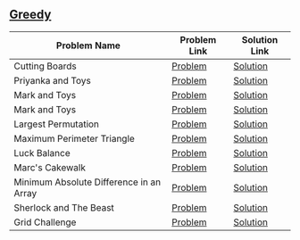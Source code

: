 ## [Greedy](https://www.hackerrank.com/domains/algorithms/greedy)

Problem Name|Problem Link|Solution Link
---|---|---
Cutting Boards|[Problem](https://www.hackerrank.com/challenges/board-cutting/problem)|[Solution](./board-cutting.cpp)
Priyanka and Toys|[Problem](https://www.hackerrank.com/challenges/priyanka-and-toys/problem)|[Solution](./priyanka-and-toys.cpp)
Mark and Toys|[Problem](https://www.hackerrank.com/challenges/mark-and-toys/problem)|[Solution](./mark-and-toys.cpp)
Mark and Toys|[Problem](https://www.hackerrank.com/challenges/mark-and-toys/problem)|[Solution](./mark-and-toys.cpp)
Largest Permutation|[Problem](https://www.hackerrank.com/challenges/largest-permutation/problem)|[Solution](./largest-permutation.cpp)
Maximum Perimeter Triangle|[Problem](https://www.hackerrank.com/challenges/maximum-perimeter-triangle/problem)|[Solution](./maximum-perimeter-triangle.cpp)
Luck Balance|[Problem](https://www.hackerrank.com/challenges/luck-balance/problem)|[Solution](./luck-balance.cpp)
Marc's Cakewalk|[Problem](https://www.hackerrank.com/challenges/marcs-cakewalk/problem)|[Solution](./marcs-cakewalk.cpp)
Minimum Absolute Difference in an Array|[Problem](https://www.hackerrank.com/challenges/minimum-absolute-difference-in-an-array/problem)|[Solution](./minimum-absolute-difference-in-an-array.cpp)
Sherlock and The Beast|[Problem](https://www.hackerrank.com/challenges/sherlock-and-the-beast/problem)|[Solution](./sherlock-and-the-beast.c)
Grid Challenge|[Problem](https://www.hackerrank.com/challenges/grid-challenge/problem)|[Solution](./Grid_Challenge.cpp)
